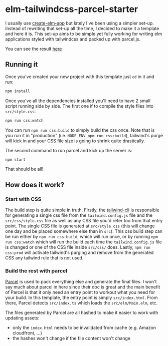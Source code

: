 # elm-tailwindcss-parcel-starter

I usually use [create-elm-app](https://github.com/halfzebra/create-elm-app) but
lately I've been using a simpler set-up.
Instead of rewriting that set-up all the time, I decided to make it a template
and here it is.
This set-up aims to be simple yet fully working for writing elm applications
styled with tailwindcss and packed up with parcel.js.

You can see the result [here](https://leojpod.github.io/elm-tailwindcss-parcel-starter)

## Running it

Once you've created your new project with this template just `cd` in it and run:

```sh
npm install
```

Once you've all the dependencies installed you'll need to have 2 small script
running side by side. The first one if to compile the style files into `src/style.css`:

```sh
npm run css:watch
```

You can run `npm run css:build` to simply build the css once.
Note that is you run it in "production" (i.e. `NODE_ENV npm run css:build`),
tailwind's purge will kick in and your CSS file size is going to shrink quite
drastically.

The second command to run parcel and kick up the server is:

```sh
npm start
```

That should be all!

## How does it work?

### Start with CSS

The build step is quite simple in truth. Firstly, the
[tailwind-cli](http://tailwindcss.com/) is responsible for generating a single
css file from the `tailwind.config.js` file and the `src/css/style.css`
file as well as any CSS file you'd refer too from that entry point.
The single CSS file is generated at `src/style.css` (this will change one day
and be placed somewhere else than in `src`).
This css build step can be run either by `npm run css:build`, which will run
once, or by running `npm run css:watch` which will run the build each time the
`tailwind.config.js` file is changed or one of the CSS file inside `src/css/` does.
Lastly, `npm run css:prod` will activate tailwind's purging and remove from the
generated CSS any tailwind rule that is not used.

### Build the rest with parcel

[Parcel](parceljs.org) is used to pack everything else and generate the final
files. I won't say much about parcel in here since their doc is great and the
main benefit of Parcel is that it only need an entry point to workout what you
need for your build. In this template, the entry point is simply
`src/index.html`. From there, Parcel detects `src/index.ts` which loads the
`src/elm/Main.elm`, etc.

The files generated by Parcel are all hashed to make it easier to work with
updating assets:

- only the `index.html` needs to be invalidated from cache (e.g. Amazon cloudfront, ...)
- the hashes won't change if the file content won't change
